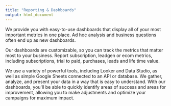 ```yaml
---
title: "Reporting & Dashboards"
output: html_document
---
```




We provide you with easy-to-use dashboards that display all of your most important metrics in one place. Ad hoc analysis and business questions often end up as new dashboards.

<!--more-->

Our dashboards are customizable, so you can track the metrics that matter most to your business. Report subscription, leadgen or ecom metrics, including subscriptions, trial to paid, purchases, leads and life time value.

We use a variety of powerful tools, including Looker and Data Studio, as well as simple Google Sheets connected to an API or database. We gather, analyze, and present your data in a way that is easy to understand. With our dashboards, you'll be able to quickly identify areas of success and areas for improvement, allowing you to make adjustments and optimize your campaigns for maximum impact.

